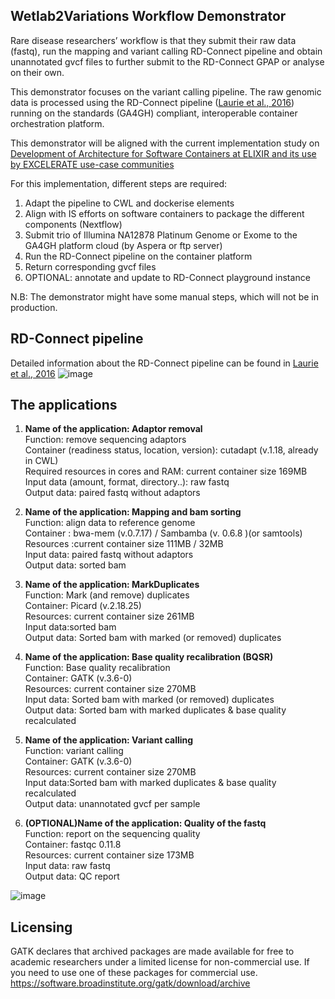 ## Wetlab2Variations Workflow Demonstrator

Rare disease researchers’ workflow is that they submit their raw data (fastq), run the mapping and variant calling RD-Connect pipeline and obtain unannotated gvcf files to further submit to the RD-Connect GPAP or analyse on their own.

This demonstrator focuses on the variant calling pipeline. The raw genomic data is processed using the RD-Connect pipeline ([Laurie et al., 2016](https://www.ncbi.nlm.nih.gov/pubmed/27604516)) running on the standards (GA4GH) compliant, interoperable container orchestration platform.

This demonstrator will be aligned with the current implementation study on [Development of Architecture for Software Containers at ELIXIR and its use by EXCELERATE use-case communities](https://docs.google.com/document/d/1ScReM5En2CQrKU4VPWUllJTt0rCV4qgA7-HqKJKpoS0/edit#) 

For this implementation, different steps are required:

1. Adapt the pipeline to CWL and dockerise elements 
2. Align with IS efforts on software containers to package the different components (Nextflow) 
3. Submit trio of Illumina NA12878 Platinum Genome or Exome to the GA4GH platform cloud (by Aspera or ftp server)
4. Run the RD-Connect pipeline on the container platform
5. Return corresponding gvcf files
6. OPTIONAL: annotate and update to RD-Connect playground instance

N.B: The demonstrator might have some manual steps, which will not be in production. 

## RD-Connect pipeline

Detailed information about the RD-Connect pipeline can be found in [Laurie et al., 2016](https://www.ncbi.nlm.nih.gov/pubmed/?term=27604516)
![image](https://drive.google.com/uc?export=view&id=1XMTo6eRg0xtHliLTZgkyoR_yjS81bXOE)

## The applications

1. **Name of the application: Adaptor removal**  
Function: remove sequencing adaptors   
Container (readiness status, location, version): cutadapt (v.1.18, already in CWL)  
Required resources in cores and RAM: current container size 169MB  
Input data (amount, format, directory..): raw fastq  
Output data: paired fastq without adaptors  

2. **Name of the application: Mapping and bam sorting**  
Function: align data to reference genome  
Container : bwa-mem (v.0.7.17) / Sambamba (v. 0.6.8 )(or samtools)  
Resources :current container size 111MB / 32MB  
Input data: paired fastq without adaptors  
Output data: sorted bam  

3. **Name of the application: MarkDuplicates**  
Function: Mark (and remove) duplicates  
Container: Picard (v.2.18.25)  
Resources: current container size 261MB  
Input data:sorted bam  
Output data: Sorted bam with marked (or removed) duplicates  

4. **Name of the application: Base quality recalibration (BQSR)**  
Function: Base quality recalibration  
Container: GATK (v.3.6-0)  
Resources: current container size 270MB  
Input data: Sorted bam with marked (or removed) duplicates  
Output data: Sorted bam with marked duplicates & base quality recalculated  

5. **Name of the application: Variant calling**  
Function: variant calling  
Container: GATK (v.3.6-0)  
Resources: current container size 270MB  
Input data:Sorted bam with marked duplicates & base quality recalculated  
Output data: unannotated gvcf per sample  

6. **(OPTIONAL)Name of the application: Quality of the fastq**  
Function: report on the sequencing quality  
Container: fastqc 0.11.8                  
Resources: current container size 173MB  
Input data: raw fastq  
Output data: QC report  

![image](https://drive.google.com/file/d/1bMZJuuYjWUfdLhuu5W1N7c8ERpvyo9-3/view?usp=sharing)
## Licensing

GATK declares that archived packages are made available for free to academic researchers under a limited license for non-commercial use. If you need to use one of these packages for commercial use. https://software.broadinstitute.org/gatk/download/archive 
